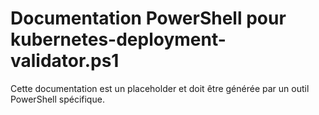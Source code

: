 # Documentation PowerShell pour kubernetes-deployment-validator.ps1

Cette documentation est un placeholder et doit être générée par un outil PowerShell spécifique.
